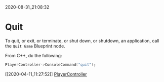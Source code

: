 2020-08-31_21:08:32

# Quit

To quit, or exit, or terminate, or shut down, or shutdown, an application, call the `Quit Game` Blueprint node.

From C++, do the following:
```c++
PlayerController->ConsoleCommand("quit");
```

[[2020-04-11_11:27:52]] [PlayerController](./PlayerController.md)  


